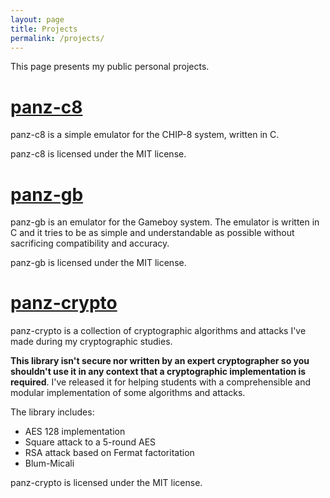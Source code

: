 ```yaml
---
layout: page
title: Projects
permalink: /projects/
---
```


This page presents my public personal projects.

# **[panz-c8](https://gitlab.com/panzone/panz-c8)**

panz-c8 is a simple emulator for the CHIP-8 system, written in C.

panz-c8 is licensed under the MIT license.

# **[panz-gb](https://gitlab.com/panzone/panz-gb)**

panz-gb is an emulator for the Gameboy system. The emulator is written in C and it tries to be as simple and understandable as possible without sacrificing compatibility and accuracy.

panz-gb is licensed under the MIT license.

# **[panz-crypto](https://gitlab.com/panzone/panz-crypto)**

panz-crypto is a collection of cryptographic algorithms and attacks I've made during my cryptographic studies.

**This library isn't secure nor written by an expert cryptographer so you shouldn't use it in any context that a cryptographic implementation is required**. I've released it for helping students with a comprehensible and modular implementation of some algorithms and attacks.

The library includes:

* AES 128 implementation
* Square attack to a 5-round AES
* RSA attack based on Fermat factoritation
* Blum-Micali

panz-crypto is licensed under the MIT license.
